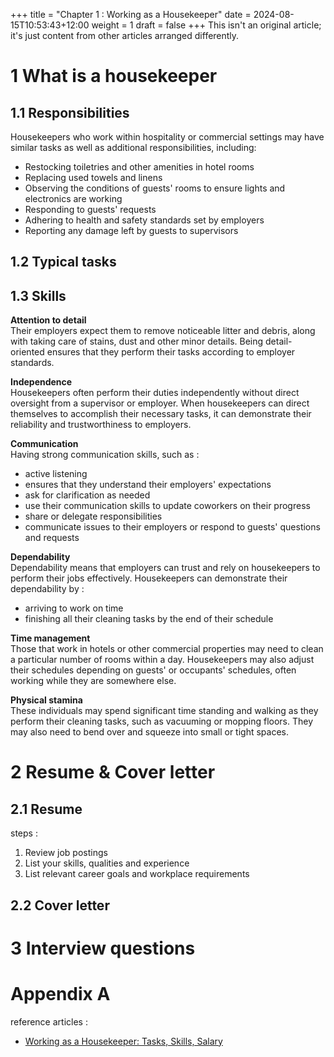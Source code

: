 +++
title = "Chapter 1 : Working as a Housekeeper"
date = 2024-08-15T10:53:43+12:00
weight = 1
draft = false
+++
This isn't an original article; it's just content from other articles arranged differently.  

# 1 What is a housekeeper


## 1.1 Responsibilities
Housekeepers who work within hospitality or commercial settings may have similar tasks as well as additional responsibilities, including:  
* Restocking toiletries and other amenities in hotel rooms
* Replacing used towels and linens
* Observing the conditions of guests' rooms to ensure lights and electronics are working
* Responding to guests' requests
* Adhering to health and safety standards set by employers
* Reporting any damage left by guests to supervisors

## 1.2 Typical tasks

## 1.3 Skills
**Attention to detail**  
Their employers expect them to remove noticeable litter and debris, along with taking care of stains, dust and other minor details. Being detail-oriented ensures that they perform their tasks according to employer standards.  
  
**Independence**  
Housekeepers often perform their duties independently without direct oversight from a supervisor or employer. When housekeepers can direct themselves to accomplish their necessary tasks, it can demonstrate their reliability and trustworthiness to employers.  
  
**Communication**  
Having strong communication skills, such as :  
* active listening  
* ensures that they understand their employers' expectations  
* ask for clarification as needed  
* use their communication skills to update coworkers on their progress
* share or delegate responsibilities
* communicate issues to their employers or respond to guests' questions and requests  

**Dependability**  
Dependability means that employers can trust and rely on housekeepers to perform their jobs effectively. Housekeepers can demonstrate their dependability by :  
* arriving to work on time 
* finishing all their cleaning tasks by the end of their schedule

**Time management**  
Those that work in hotels or other commercial properties may need to clean a particular number of rooms within a day. Housekeepers may also adjust their schedules depending on guests' or occupants' schedules, often working while they are somewhere else.   

**Physical stamina**  
These individuals may spend significant time standing and walking as they perform their cleaning tasks, such as vacuuming or mopping floors. They may also need to bend over and squeeze into small or tight spaces.  

# 2 Resume & Cover letter

## 2.1 Resume

steps :  
1. Review job postings  
2. List your skills, qualities and experience  
3. List relevant career goals and workplace requirements  

## 2.2 Cover letter



# 3 Interview questions


# Appendix A
reference articles :  
* [Working as a Housekeeper: Tasks, Skills, Salary](https://www.indeed.com/career-advice/finding-a-job/working-as-housekeeper)